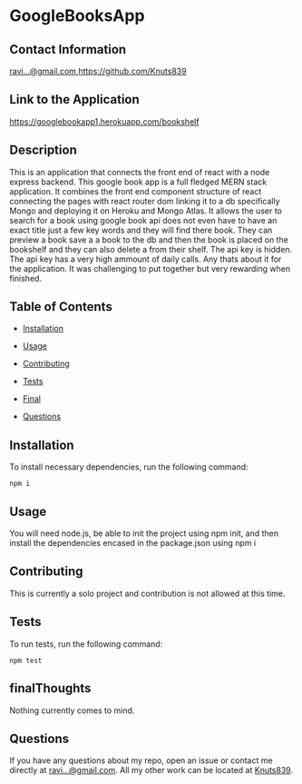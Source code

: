 # GoogleBooksApp

## Contact Information

ravi...@gmail.com,https://github.com/Knuts839
## Link to the Application
https://googlebookapp1.herokuapp.com/bookshelf
## Description

This is an application that connects the front end of react with a node express backend. This google book app is a full fledged MERN stack application. It combines the front end component structure of react connecting the pages with react router dom linking it to a db specifically Mongo and deploying it on Heroku and Mongo Atlas. It allows the user to search for a book using google book api does not even have to have an exact title just a few key words and they will find there book. They can preview a book save a a book to the db and then the book is placed on the bookshelf and they can also delete a from their shelf. The api key is hidden. The api key has a very high ammount of daily calls. Any thats about it for the application. It was challenging to put together but very rewarding when finished.

## Table of Contents 

* [Installation](#installation)

* [Usage](#usage)

* [Contributing](#contributing)

* [Tests](#tests)

* [Final](#finalThoughts)

* [Questions](#questions)


## Installation

To install necessary dependencies, run the following command:

```
npm i
```

## Usage

You will need node.js, be able to init the project using npm init, and then install the dependencies encased in the package.json using npm i


  
## Contributing

This is currently a solo project and contribution is not allowed at this time.

## Tests

To run tests, run the following command:

```
npm test
```

## finalThoughts 


Nothing currently comes to mind.


## Questions

If you have any questions about my repo, open an issue or contact me directly at ravi...@gmail.com. All my other work can be located at [Knuts839](https://github.com/Knuts839/).

